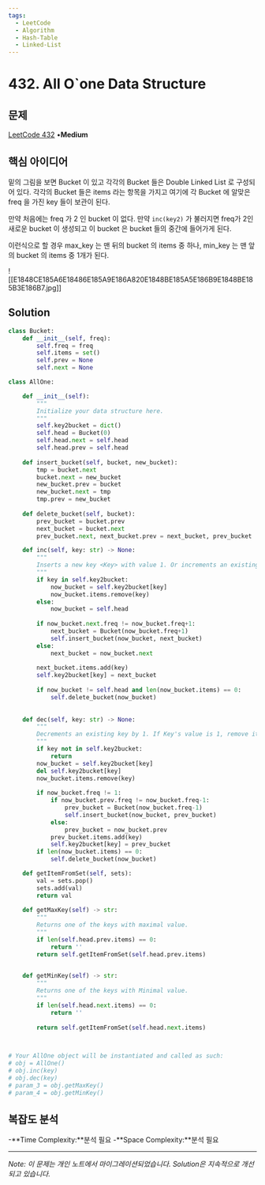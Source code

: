 ```yaml
---
tags:
  - LeetCode
  - Algorithm
  - Hash-Table
  - Linked-List
---
```


# 432. All O`one Data Structure

## 문제

[LeetCode 432](https://leetcode.com/problems/all-oone-data-structure/) •**Medium**

## 핵심 아이디어

밑의 그림을 보면 Bucket 이 있고 각각의 Bucket 들은 Double Linked List 로 구성되어 있다. 각각의 Bucket 들은 items 라는 항목을 가지고 여기에 각 Bucket 에 알맞은 freq 을 가진 key 들이 보관이 된다.

만약 처음에는 freq 가 2 인 bucket 이 없다. 만약 `inc(key2)` 가 불러지면 freq가 2인 새로운 bucket 이 생성되고 이 bucket 은 bucket 들의 중간에 들어가게 된다.

이런식으로 할 경우 max_key 는 맨 뒤의 bucket 의 items 중 하나, min_key 는 맨 앞의 bucket 의 items 중 1개가 된다.

![[E1848CE185A6E18486E185A9E186A820E1848BE185A5E186B9E1848BE185B3E186B7.jpg]]

## Solution

```python
class Bucket:
    def __init__(self, freq):
        self.freq = freq
        self.items = set()
        self.prev = None
        self.next = None

class AllOne:

    def __init__(self):
        """
        Initialize your data structure here.
        """
        self.key2bucket = dict()
        self.head = Bucket(0)
        self.head.next = self.head
        self.head.prev = self.head
    
    def insert_bucket(self, bucket, new_bucket):
        tmp = bucket.next
        bucket.next = new_bucket
        new_bucket.prev = bucket
        new_bucket.next = tmp
        tmp.prev = new_bucket
    
    def delete_bucket(self, bucket):
        prev_bucket = bucket.prev
        next_bucket = bucket.next
        prev_bucket.next, next_bucket.prev = next_bucket, prev_bucket

    def inc(self, key: str) -> None:
        """
        Inserts a new key <Key> with value 1. Or increments an existing key by 1.
        """
        if key in self.key2bucket:
            now_bucket = self.key2bucket[key]
            now_bucket.items.remove(key)
        else:
            now_bucket = self.head
            
        if now_bucket.next.freq != now_bucket.freq+1:
            next_bucket = Bucket(now_bucket.freq+1)
            self.insert_bucket(now_bucket, next_bucket)
        else:
            next_bucket = now_bucket.next
        
        next_bucket.items.add(key)
        self.key2bucket[key] = next_bucket
        
        if now_bucket != self.head and len(now_bucket.items) == 0:
            self.delete_bucket(now_bucket)
        
        
    def dec(self, key: str) -> None:
        """
        Decrements an existing key by 1. If Key's value is 1, remove it from the data structure.
        """
        if key not in self.key2bucket:
            return
        now_bucket = self.key2bucket[key]
        del self.key2bucket[key]
        now_bucket.items.remove(key)
        
        if now_bucket.freq != 1:
            if now_bucket.prev.freq != now_bucket.freq-1:
                prev_bucket = Bucket(now_bucket.freq-1)
                self.insert_bucket(now_bucket, prev_bucket)
            else:
                prev_bucket = now_bucket.prev
            prev_bucket.items.add(key)
            self.key2bucket[key] = prev_bucket
        if len(now_bucket.items) == 0:
            self.delete_bucket(now_bucket)

    def getItemFromSet(self, sets):
        val = sets.pop()
        sets.add(val)
        return val
    
    def getMaxKey(self) -> str:
        """
        Returns one of the keys with maximal value.
        """
        if len(self.head.prev.items) == 0:
            return ''
        return self.getItemFromSet(self.head.prev.items)
        

    def getMinKey(self) -> str:
        """
        Returns one of the keys with Minimal value.
        """
        if len(self.head.next.items) == 0:
            return ''
        
        return self.getItemFromSet(self.head.next.items)
        


# Your AllOne object will be instantiated and called as such:
# obj = AllOne()
# obj.inc(key)
# obj.dec(key)
# param_3 = obj.getMaxKey()
# param_4 = obj.getMinKey()
```

## 복잡도 분석

-**Time Complexity:**분석 필요
-**Space Complexity:**분석 필요

---

*Note: 이 문제는 개인 노트에서 마이그레이션되었습니다. Solution은 지속적으로 개선되고 있습니다.*
